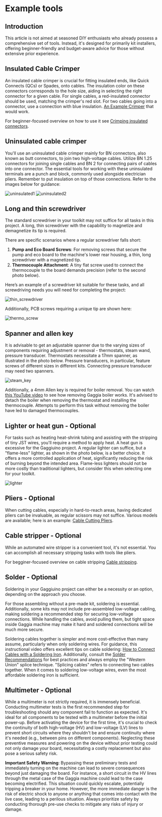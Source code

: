 # Example tools

## Introduction
This article is not aimed at seasoned DIY enthusiasts who already possess a comprehensive set of tools. Instead, it's designed for primarily kit installers, offering beginner-friendly and budget-aware advice for those without extensive prior experience.

## Insulated Cable Crimper

An insulated cable crimper is crucial for fitting insulated ends, like Quick Connects (QCs) or Spades, onto cables. The insulation color on these connectors corresponds to the hole size, aiding in selecting the right connector for a given cable. For single cables, a red-insulated connector should be used, matching the crimper's red slot. For two cables going into a connector, use a connection with blue insulation. [An Example Crimper](https://pl.aliexpress.com/item/1005005812085022.html) that would work.

For beginner-focused overview on how to use it see [Crimping insulated connectors](learning/wiring-basics.md#crimping-insulated-connectors).

## Uninsulated cable crimper

You'll use an uninsulated cable crimper mainly for BN connectors, also known as butt connectors, to join two high-voltage cables. Utilize BN 1.25 connectors for joining single cables and BN 2 for connecting pairs of cables into one connector. The essential tools for working with these uninsulated terminals are a punch and block, commonly used alongside electrician pliers. Remember to put insulation on top of those connections. Refer to the images below for guidance:

![uninsulated1](https://github.com/kozikow/gaggiuino.github.io/assets/722866/31e53688-562a-4ccd-818d-5727f698bb05)
![uninsulated2](https://github.com/kozikow/gaggiuino.github.io/assets/722866/05b41975-adb5-4f51-8b1c-234508a188eb)

## Long and thin screwdriver

The standard screwdriver in your toolkit may not suffice for all tasks in this project. A long, thin screwdriver with the capability to magnetize and demagnetize its tip is required.

There are specific scenarios where a regular screwdriver falls short:

1. **Pump and Eco Board Screws**: For removing screws that secure the pump and eco board to the machine's lower rear housing, a thin, long screwdriver with a magnetized tip.
2. **Thermocouple Attachment**: A tiny flat screw used to connect the thermocouple to the board demands precision (refer to the second photo below).

Here’s an example of a screwdriver kit suitable for these tasks, and all screwdriving needs you will need for completing the project:

![thin_screwdriver](https://github.com/kozikow/gaggiuino.github.io/assets/722866/4ace1768-8dd4-426b-b047-9b9075a0f5eb)

Additionally, PCB screws requiring a unique tip are shown here:

![thermo_screw](https://github.com/kozikow/gaggiuino.github.io/assets/722866/08081bcf-ebce-4a72-b67e-ffdd9d421872)

## Spanner and allen key 

It is advisable to get an adjustable spanner due to the varying sizes of components requiring adjustment or removal - thermostats, steam wand, pressure transducer. Thermostats necessitate a 17mm spanner, as illustrated in the photo below. Pressure transducers, in particular, feature screws of different sizes in different kits. Connecting pressure transducer may need two spanners.

![steam_key](https://github.com/kozikow/gaggiuino.github.io/assets/722866/fac7c457-555b-4926-97bd-a386ed5b43f3)

Additionally, a 4mm Allen key is required for boiler removal. You can watch [this YouTube video](https://www.youtube.com/watch?v=JTTLYj1l0KI&t=204s) to see how removing Gaggia boiler works. It's advised to detach the boiler when removing the thermostat and installing the thermocouple. Attempts to perform this task without removing the boiler have led to damaged thermocouples.

## Lighter or heat gun - Optional

For tasks such as heating heat-shrink tubing and assisting with the stripping of tiny JST wires, you'll require a method to apply heat. A heat gun is excessive for the Gaggiuino project. A regular lighter can suffice, but a "flame-less" lighter, as shown in the photo below, is a better choice. It offers a more controlled application of heat, significantly reducing the risk of burning beyond the intended area. Flame-less lighters should not be more costly than traditional lighters, but consider this when selecting one for your toolkit.

![lighter](https://github.com/kozikow/gaggiuino.github.io/assets/722866/11421a4c-282d-4bd0-8aff-38294498809c)

## Pliers - Optional

When cutting cables, especially in hard-to-reach areas, having dedicated pliers can be invaluable, as regular scissors may not suffice. Various models are available; here is an example: [Cable Cutting Pliers](https://pl.aliexpress.com/item/4001146365274.html).

## Cable stripper - Optional

While an automated wire stripper is a convenient tool, it's not essential. You can accomplish all necessary stripping tasks with tools like pliers. 

For begginer-focused overview on cable stripping [Cable stripping](learning/wiring-basics.md#cable-stripping).

## Solder - Optional

Soldering in your Gaggiuino project can either be a necessity or an option, depending on the approach you choose.

For those assembling without a pre-made kit, soldering is essential. Additionally, some kits may not include pre-assembled low-voltage cabling, making soldering a recommended step for securing low-voltage connections. While handling the cables, avoid pulling them, but tight space inside Gaggia machine may make it hard and soldered connections will be much more secure.

Soldering cables together is simpler and more cost-effective than many assume, particularly when only soldering wires. For guidance, this instructional video offers excellent tips on cable soldering: [How to Connect Cables with a Soldering Iron](https://www.youtube.com/watch?v=Zu3TYBs65FM). Additionally, consult the [Solder Recommendations](learning/learning-sources.md) for best practices and always employ the "Western Union" splice technique. "Splicing cables" refers to connecting two cables together. When it comes to soldering low-voltage wires, even the most affordable soldering iron is sufficient. 

## Multimeter - Optional

While a multimeter is not strictly required, it is immensely beneficial. Conducting multimeter tests is the first recommended step for troubleshooting should any component fail to function as expected. It's ideal for all components to be tested with a multimeter before the initial power-up. Before activating the device for the first time, it's crucial to check the continuity of both high-voltage (HV) and low-voltage (LV) lines to prevent short circuits where they shouldn't be and ensure continuity where it's needed (e.g., between pins on different components). Neglecting these preventive measures and powering on the device without prior testing could not only damage your board, necessitating a costly replacement but also pose a serious safety risk.

**Important Safety Warning**: Bypassing these preliminary tests and immediately turning on the machine can lead to severe consequences beyond just damaging the board. For instance, a short circuit in the HV lines through the metal case of the Gaggia machine could lead to the case becoming electrified. This situation could quickly escalate, potentially tripping a breaker in your home. However, the more immediate danger is the risk of electric shock to anyone or anything that comes into contact with the live case, leading to a perilous situation. Always prioritize safety by conducting thorough pre-use checks to mitigate any risks of injury or damage.
